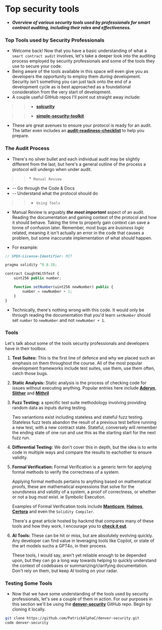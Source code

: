 # Top security tools
- ***Overview of various security tools used by professionals for smart contract auditing, including their roles and effectiveness.***

### Top Tools used by Security Professionals
- Welcome back! Now that you have a basic understanding of what a `smart contract audit` involves, let's take a deeper look into the auditing process employed by security professionals and some of the tools they use to secure your code.
- Being aware of the tools available in this space will even give you as developers the opportunity to employ them _during_ development. Security isn't something you can just tack onto the end of a development cycle as is best approached as a foundational consideration from the very start of development.
- A couple useful GitHub repos I'll point out straight away include:

>> * **[solcurity](https://github.com/transmissions11/solcurity)**

>> * **[simple-security-toolkit](https://github.com/nascentxyz/simple-security-toolkit)**

- These are great avenues to ensure your protocol is ready for an audit. The latter even includes an **[audit-readiness-checklist](https://github.com/nascentxyz/simple-security-toolkit/blob/main/audit-readiness-checklist.md)** to help you prepare.

### The Audit Process
- There's no silver bullet and each individual audit may be slightly different from the last, but here's a general outline of the process a protocol will undergo when under audit.

>> *` Manual Review`
   * -- Go through the Code & Docs
   * -- Understand what the protocol should do

>> * `Using Tools`

- Manual Review is arguably ***_the most important_*** aspect of an audit. Reading the documentation and gaining context of the protocol and how it should behave. Taking the time to properly gain context can save a tonne of confusion later. Remember, most bugs are _business logic_ related, meaning it isn't actually an error in the code that causes a problem, but some inaccurate implementation of what _should_ happen.

- For example:

```js
// SPDX-License-Identifier: MIT

pragma solidity ^0.8.18;

contract CaughtWithTest {
    uint256 public number;

    function setNumber(uint256 newNumber) public {
        number = newNumber + 1;
    }
}
```

- Technically, there's nothing wrong with this code. It would only be through reading the documentation that you'd learn `setNumber` should set `number` to `newNumber` and not `newNumber + 1`.

### Tools

Let's talk about some of the tools security professionals and developers have in their toolbox.

1. **Test Suites:** This is the first line of defence and why we placed such an emphasis on them throughout the course. All of the most popular development frameworks include test suites, use them, use them often, catch those bugs.

2. **Static Analysis:** Static analysis is the process of checking code for issues without executing anything. Popular entries here include **[Aderyn](https://github.com/Cyfrin/aderyn)**, **[Slither](https://github.com/crytic/slither)** and **[Mithril](https://github.com/Consensys/mythril)**

3. **Fuzz Testing:** a specific test suite methodology involving providing random data as inputs during testing.

   Two variantions exist including stateless and stateful fuzz testing. Stateless fuzz tests abandon the result of a previous test before running a new test, with a new contract state. Stateful, conversely will remember the ending state of one run and use this as the starting start for the next fuzz run.

4. **Differential Testing:** We don't cover this in depth, but the idea is to write code in multiple ways and compare the results to eachother to ensure validity.

5. **Formal Verification:** Formal Verification is a generic term for applying formal methods to verify the correctness of a system.

   Applying formal methods pertains to anything based on mathematical proofs, these are mathematical expressions that solve for the soundsness and validity of a system, a proof of correctness, or whether or not a bug _must_ exist. ie Symbolic Execution.

   Examples of Formal Verification tools include **[Manticore](https://github.com/trailofbits/manticore)**, **[Halmos](https://github.com/a16z/halmos)**, **[Certora](https://www.certora.com/prover)** and even the `Solidity Compiler`.

   There's a great article hosted by hackmd that compares many of these tools and how they work, I encourage you to **[check it out](https://hackmd.io/@SaferMaker/EVM-Sym-Exec)**.

6. **AI Tools:** These can be hit or miss, but are absolutely evolving quickly. Any developer can find value in leveraging tools like Copilot, or state of the art models suchs a GPT4o, in their process.

   These tools, I would say, aren't yet reliable enough to be depended upon, but they can go a long way towards helping to quickly understand the context of codebases or summarizing/clarifying documentation. Don't rely on them, but keep AI tooling on your radar.

### Testing Some Tools
- Now that we have some understanding of the tools used by security professionals, let's see a couple of them in action. For our purposes in this section we'll be using the **[denver-security](https://github.com/PatrickAlphaC/denver-security)** GitHub repo. Begin by cloning it locally.

```bash
git clone https://github.com/PatrickAlphaC/denver-security.git
code denver-security
```
